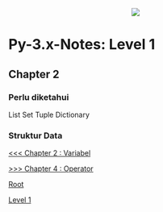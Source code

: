 <p align='center'><img src='https://upload.wikimedia.org/wikipedia/commons/f/f8/Python_logo_and_wordmark.svg' /></p>

# Py-3.x-Notes: Level 1

## Chapter 2
### Perlu diketahui
List
Set
Tuple
Dictionary

### Struktur Data

[<<< Chapter 2 : Variabel](chapter2.md)

[>>> Chapter 4 : Operator](chapter4.md)

[Root](../README.md)

[Level 1](README.md)

